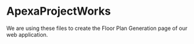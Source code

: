 # ApexaProjectWorks
We are using these files to create the Floor Plan Generation page of our web application.
